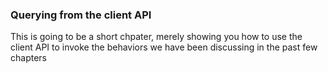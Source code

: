 
### Querying from the client API

This is going to be a short chpater, merely showing you how to use the client API to invoke the behaviors we have been discussing in 
the past few chapters